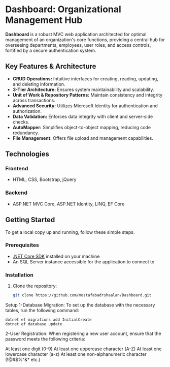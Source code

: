 # Dashboard: Organizational Management Hub

[//]: # (Introduction)
**Dashboard** is a robust MVC web application architected for optimal management of an organization's core functions, providing a central hub for overseeing departments, employees, user roles, and access controls, fortified by a secure authentication system.

[//]: # (Key Features & Architecture)
## Key Features & Architecture
- **CRUD Operations:** Intuitive interfaces for creating, reading, updating, and deleting information.
- **3-Tier Architecture:** Ensures system maintainability and scalability.
- **Unit of Work & Repository Patterns:** Maintain consistency and integrity across transactions.
- **Advanced Security:** Utilizes Microsoft Identity for authentication and authorization.
- **Data Validation:** Enforces data integrity with client and server-side checks.
- **AutoMapper:** Simplifies object-to-object mapping, reducing code redundancy.
- **File Management:** Offers file upload and management capabilities.

[//]: # (Technologies Used)
## Technologies
### Frontend
- HTML, CSS, Bootstrap, jQuery
### Backend
- ASP.NET MVC Core, ASP.NET Identity, LINQ, EF Core

[//]: # (Getting Started with Installation)
## Getting Started

To get a local copy up and running, follow these simple steps.

### Prerequisites

- [.NET Core SDK](https://dotnet.microsoft.com/download) installed on your machine
- An SQL Server instance accessible for the application to connect to

### Installation

1. Clone the repository:
   ```bash
   git clone https://github.com/mostafabadrshaalan/Dashboard.git

Setup
1-Database Migration:
To set up the database with the necessary tables, run the following command:
```
dotnet ef migrations add InitialCreate
dotnet ef database update
```
2-User Registration:
When registering a new user account, ensure that the password meets the following criteria:

At least one digit (0-9)
At least one uppercase character (A-Z)
At least one lowercase character (a-z)
At least one non-alphanumeric character (!@#$%^&* etc.)
